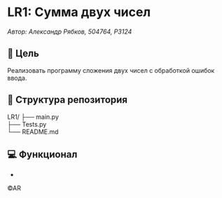  # LR1: Сумма двух чисел
*Автор: Александр Рябков, 504764, P3124*

## 🎯 Цель
Реализовать программу сложения двух чисел с обработкой ошибок ввода.

## 📁 Структура репозитория
LR1/
├── main.py <br/>
├── Tests.py <br/>
└── README.md <br/>

## 💻 Функционал
- 

©AR
